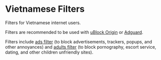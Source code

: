 # Vietnamese Filters

Filters for Vietnamese internet users.

Filters are recommended to be used with [uBlock Origin](https://github.com/gorhill/uBlock) or [Adguard](https://github.com/AdguardTeam).

Filters include [ads filter]() (to block advertisements, trackers, popups, and other annoyances) and [adults filter]() (to block pornography, escort service, dating, and other children unfriendly sites).
